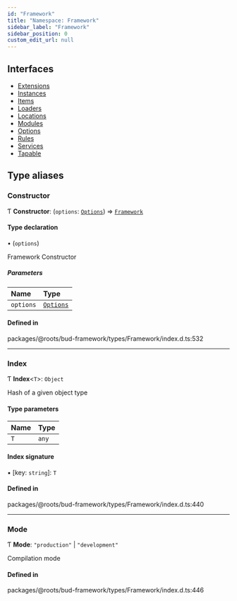 ```yaml
---
id: "Framework"
title: "Namespace: Framework"
sidebar_label: "Framework"
sidebar_position: 0
custom_edit_url: null
---
```


## Interfaces

- [Extensions](../interfaces/Framework.Extensions.md)
- [Instances](../interfaces/Framework.Instances.md)
- [Items](../interfaces/Framework.Items.md)
- [Loaders](../interfaces/Framework.Loaders.md)
- [Locations](../interfaces/Framework.Locations.md)
- [Modules](../interfaces/Framework.Modules.md)
- [Options](../interfaces/Framework.Options.md)
- [Rules](../interfaces/Framework.Rules.md)
- [Services](../interfaces/Framework.Services.md)
- [Tapable](../interfaces/Framework.Tapable.md)

## Type aliases

### Constructor

Ƭ **Constructor**: (`options`: [`Options`](../interfaces/Framework.Options.md)) => [`Framework`](../classes/Framework.md)

#### Type declaration

• (`options`)

Framework Constructor

##### Parameters

| Name | Type |
| :------ | :------ |
| `options` | [`Options`](../interfaces/Framework.Options.md) |

#### Defined in

packages/@roots/bud-framework/types/Framework/index.d.ts:532

___

### Index

Ƭ **Index**<`T`\>: `Object`

Hash of a given object type

#### Type parameters

| Name | Type |
| :------ | :------ |
| `T` | `any` |

#### Index signature

▪ [key: `string`]: `T`

#### Defined in

packages/@roots/bud-framework/types/Framework/index.d.ts:440

___

### Mode

Ƭ **Mode**: ``"production"`` \| ``"development"``

Compilation mode

#### Defined in

packages/@roots/bud-framework/types/Framework/index.d.ts:446
